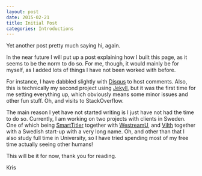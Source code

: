 ```yaml
---
layout: post
date: 2015-02-21
title: Initial Post
categories: Introductions
---
```


Yet another post pretty much saying hi, again.

In the near future I will put up a post explaining how I built this page, as it seems to be the norm to do so. For me, though, it would mainly be for myself, as I added lots of things I have not been worked with before.

For instance, I have dabbled slightly with [Disqus](http://disqus.com/) to host comments. Also, this is technically my second project using [Jekyll](http://jekyllrb.com/), but it was the first time for me setting everything up, which obviously means some minor issues and other fun stuff. Oh, and visits to StackOverflow.

<!--more-->

The main reason I yet have not started writing is I just have not had the time to do so. Currently, I am working on two projects with clients in Sweden. One of which being [SmartTitler](https://www.youtube.com/watch?v=4lVMO1fK8ps) together with [WestreamU](http://westreamu.se/), and [Vilth](https://vilth.se/) together with a Swedish start-up with a very long name. Oh, and other than that I also study full time in University, so I have tried spending most of my free time actually seeing other humans!

This will be it for now, thank you for reading.

Kris